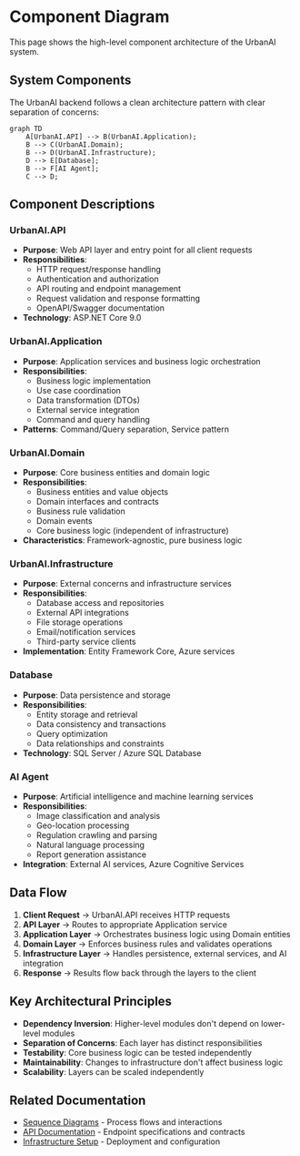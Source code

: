# Component Diagram

This page shows the high-level component architecture of the UrbanAI system.

## System Components

The UrbanAI backend follows a clean architecture pattern with clear separation of concerns:

```mermaid
graph TD
    A[UrbanAI.API] --> B(UrbanAI.Application);
    B --> C(UrbanAI.Domain);
    B --> D(UrbanAI.Infrastructure);
    D --> E[Database];
    B --> F[AI Agent];
    C --> D;
```

## Component Descriptions

### UrbanAI.API
- **Purpose**: Web API layer and entry point for all client requests
- **Responsibilities**:
  - HTTP request/response handling
  - Authentication and authorization
  - API routing and endpoint management
  - Request validation and response formatting
  - OpenAPI/Swagger documentation
- **Technology**: ASP.NET Core 9.0

### UrbanAI.Application
- **Purpose**: Application services and business logic orchestration
- **Responsibilities**:
  - Business logic implementation
  - Use case coordination
  - Data transformation (DTOs)
  - External service integration
  - Command and query handling
- **Patterns**: Command/Query separation, Service pattern

### UrbanAI.Domain
- **Purpose**: Core business entities and domain logic
- **Responsibilities**:
  - Business entities and value objects
  - Domain interfaces and contracts
  - Business rule validation
  - Domain events
  - Core business logic (independent of infrastructure)
- **Characteristics**: Framework-agnostic, pure business logic

### UrbanAI.Infrastructure
- **Purpose**: External concerns and infrastructure services
- **Responsibilities**:
  - Database access and repositories
  - External API integrations
  - File storage operations
  - Email/notification services
  - Third-party service clients
- **Implementation**: Entity Framework Core, Azure services

### Database
- **Purpose**: Data persistence and storage
- **Responsibilities**:
  - Entity storage and retrieval
  - Data consistency and transactions
  - Query optimization
  - Data relationships and constraints
- **Technology**: SQL Server / Azure SQL Database

### AI Agent
- **Purpose**: Artificial intelligence and machine learning services
- **Responsibilities**:
  - Image classification and analysis
  - Geo-location processing
  - Regulation crawling and parsing
  - Natural language processing
  - Report generation assistance
- **Integration**: External AI services, Azure Cognitive Services

## Data Flow

1. **Client Request** → UrbanAI.API receives HTTP requests
2. **API Layer** → Routes to appropriate Application service
3. **Application Layer** → Orchestrates business logic using Domain entities
4. **Domain Layer** → Enforces business rules and validates operations
5. **Infrastructure Layer** → Handles persistence, external services, and AI integration
6. **Response** → Results flow back through the layers to the client

## Key Architectural Principles

- **Dependency Inversion**: Higher-level modules don't depend on lower-level modules
- **Separation of Concerns**: Each layer has distinct responsibilities
- **Testability**: Core business logic can be tested independently
- **Maintainability**: Changes to infrastructure don't affect business logic
- **Scalability**: Layers can be scaled independently

## Related Documentation

- [Sequence Diagrams](/Architecture/Sequence-Diagrams) - Process flows and interactions
- [API Documentation](/API) - Endpoint specifications and contracts
- [Infrastructure Setup](/Infrastructure) - Deployment and configuration
